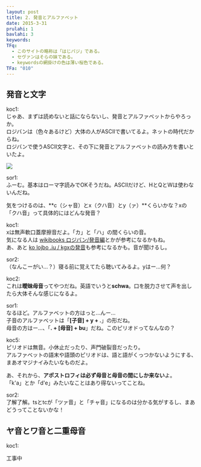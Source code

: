 ```yaml
---
layout: post
title: 2. 発音とアルファベット
date: 2015-3-31
prulahi: 1
bavlahi: 3
keywords:
TFq:
  - このサイトの略称は「はじパジ」である。
  - セヴァンはそらの妹である。
  - keywordsの網掛けの色は薄い桜色である。
TFa: "010"
---
```


## 発音と文字

koc1:  
じゃあ、まずは読めないと話にならないし、発音とアルファベットからやろっか。  
ロジバンは（色々あるけど）大体の人がASCIIで書いてるよ。ネットの時代だからね。  
ロジバンで使うASCII文字と、その下に発音とアルファベットの読み方を書いといたよ。

<img src="{{site.baseurl}}/assets/pixra/sance_liste.png">

sor1:  
ふーむ。基本はローマ字読みでOKそうだね。ASCIIだけど、HとQとWは使わないんだね。

気をつけるのは、**c（シャ音）とx（クハ音）とy（ァ）**くらいかな？xの「クハ音」って具体的にはどんな発音？

koc1:  
xは無声軟口蓋摩擦音だよ。「カ」と「ハ」の間くらいの音。  
気になる人は [wikibooks ロジバン/発音編](https://ja.wikibooks.org/wiki/%E3%83%AD%E3%82%B8%E3%83%90%E3%83%B3/%E7%99%BA%E9%9F%B3%E3%81%99%E3%82%8B)とかが参考になるかもね。  
あ、あと [ko lojbo .iu / kgxの発音](http://guskant.github.io/kolojbo.iu/html/ch08s04.html)も参考になるかも。音が聞けるし。

sor2:  
（なんこーがい…？）寝る前に覚えてたら聴いてみるよ。yはー…何？

koc2:  
これは**曖昧母音**ってやつだね。英語でいうと**schwa**。口を脱力させて声を出したら大体そんな感じになるよ。

sor1:  
なるほど。アルファベットの方はっと…んー…  
子音のアルファベットは「**[子音] + y + .**」の形だね。  
母音の方はー…、「**. + [母音] + bu**」だね。このピリオドってなんなの？

koc5:  
ピリオドは無音。小休止だったり、声門破裂音だったり。  
アルファベットの語末や語頭のピリオドは、語と語がくっつかないようにする、まあオマジナイみたいなものだよ。

あ、それから、**アポストロフィは必ず母音と母音の間にしか来ない**よ。  
「k'a」とか「d'e」みたいなことはあり得ないってことね。

sor2:  
了解了解。tsとtcが「ツァ音」と「チャ音」になるのは分かる気がするし、まあどうってことないかな！  


## ヤ音とワ音と二重母音

koc1:  

工事中

